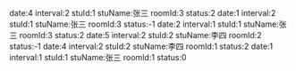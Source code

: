 date:4 interval:2 stuId:1 stuName:张三 roomId:3 status:2
date:1 interval:2 stuId:1 stuName:张三 roomId:3 status:-1
date:2 interval:1 stuId:1 stuName:张三 roomId:3 status:2
date:5 interval:2 stuId:2 stuName:李四 roomId:2 status:-1
date:4 interval:2 stuId:2 stuName:李四 roomId:1 status:2
date:1 interval:1 stuId:1 stuName:张三 roomId:1 status:0

